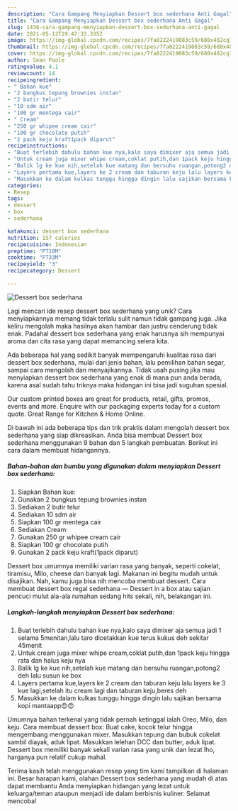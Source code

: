 ```yaml
---
description: "Cara Gampang Menyiapkan Dessert box sederhana Anti Gagal"
title: "Cara Gampang Menyiapkan Dessert box sederhana Anti Gagal"
slug: 1438-cara-gampang-menyiapkan-dessert-box-sederhana-anti-gagal
date: 2021-05-12T19:47:33.335Z
image: https://img-global.cpcdn.com/recipes/7fa8222419083c59/680x482cq70/dessert-box-sederhana-foto-resep-utama.jpg
thumbnail: https://img-global.cpcdn.com/recipes/7fa8222419083c59/680x482cq70/dessert-box-sederhana-foto-resep-utama.jpg
cover: https://img-global.cpcdn.com/recipes/7fa8222419083c59/680x482cq70/dessert-box-sederhana-foto-resep-utama.jpg
author: Sean Poole
ratingvalue: 4.1
reviewcount: 14
recipeingredient:
- " Bahan kue"
- "2 bungkus tepung brownies instan"
- "2 butir telur"
- "10 sdm air"
- "100 gr mentega cair"
- " Cream"
- "250 gr whipee cream cair"
- "100 gr chocolate putih"
- "2 pack keju kraft1pack diparut"
recipeinstructions:
- "Buat terlebih dahulu bahan kue nya,kalo saya dimixer aja semua jadi 1 selama 5menitan,lalu taro dicetakkan kue terus kukus deh sekitar 45menit"
- "Untuk cream juga mixer whipe cream,coklat putih,dan 1pack keju hingga rata dan halus keju nya"
- "Balik lg ke kue nih,setelah kue matang dan bersuhu ruangan,potong2 deh lalu susun ke box"
- "Layers pertama kue,layers ke 2 cream dan taburan keju lalu layers ke 3 kue lagi,setelah itu cream lagi dan taburan keju,beres deh"
- "Masukkan ke dalam kulkas tunggu hingga dingin lalu sajikan bersama kopi mantaapp😍😍"
categories:
- Resep
tags:
- dessert
- box
- sederhana

katakunci: dessert box sederhana 
nutrition: 157 calories
recipecuisine: Indonesian
preptime: "PT18M"
cooktime: "PT33M"
recipeyield: "3"
recipecategory: Dessert

---
```



![Dessert box sederhana](https://img-global.cpcdn.com/recipes/7fa8222419083c59/680x482cq70/dessert-box-sederhana-foto-resep-utama.jpg)

Lagi mencari ide resep dessert box sederhana yang unik? Cara menyiapkannya memang tidak terlalu sulit namun tidak gampang juga. Jika keliru mengolah maka hasilnya akan hambar dan justru cenderung tidak enak. Padahal dessert box sederhana yang enak harusnya sih mempunyai aroma dan cita rasa yang dapat memancing selera kita.

Ada beberapa hal yang sedikit banyak mempengaruhi kualitas rasa dari dessert box sederhana, mulai dari jenis bahan, lalu pemilihan bahan segar, sampai cara mengolah dan menyajikannya. Tidak usah pusing jika mau menyiapkan dessert box sederhana yang enak di mana pun anda berada, karena asal sudah tahu triknya maka hidangan ini bisa jadi suguhan spesial.

Our custom printed boxes are great for products, retail, gifts, promos, events and more. Enquire with our packaging experts today for a custom quote. Great Range for Kitchen &amp; Home Online.


Di bawah ini ada beberapa tips dan trik praktis dalam mengolah dessert box sederhana yang siap dikreasikan. Anda bisa membuat Dessert box sederhana menggunakan 9 bahan dan 5 langkah pembuatan. Berikut ini cara dalam membuat hidangannya.

<!--inarticleads1-->

##### Bahan-bahan dan bumbu yang digunakan dalam menyiapkan Dessert box sederhana:

1. Siapkan  Bahan kue:
1. Gunakan 2 bungkus tepung brownies instan
1. Sediakan 2 butir telur
1. Sediakan 10 sdm air
1. Siapkan 100 gr mentega cair
1. Sediakan  Cream:
1. Gunakan 250 gr whipee cream cair
1. Siapkan 100 gr chocolate putih
1. Gunakan 2 pack keju kraft(1pack diparut)


Dessert box umumnya memiliki varian rasa yang banyak, seperti cokelat, tiramisu, Milo, cheese dan banyak lagi. Makanan ini begitu mudah untuk disajikan. Nah, kamu juga bisa nih mencoba membuat dessert. Cara membuat dessert box regal sederhana — Dessert in a box atau sajian pencuci mulut ala-ala rumahan sedang hits sekali, nih, belakangan ini. 

<!--inarticleads2-->

##### Langkah-langkah menyiapkan Dessert box sederhana:

1. Buat terlebih dahulu bahan kue nya,kalo saya dimixer aja semua jadi 1 selama 5menitan,lalu taro dicetakkan kue terus kukus deh sekitar 45menit
1. Untuk cream juga mixer whipe cream,coklat putih,dan 1pack keju hingga rata dan halus keju nya
1. Balik lg ke kue nih,setelah kue matang dan bersuhu ruangan,potong2 deh lalu susun ke box
1. Layers pertama kue,layers ke 2 cream dan taburan keju lalu layers ke 3 kue lagi,setelah itu cream lagi dan taburan keju,beres deh
1. Masukkan ke dalam kulkas tunggu hingga dingin lalu sajikan bersama kopi mantaapp😍😍


Umumnya bahan terkenal yang tidak pernah ketinggal ialah Oreo, Milo, dan keju. Cara membuat dessert box: Buat cake, kocok telur hingga mengembang menggunakan mixer. Masukkan tepung dan bubuk cokelat sambil diayak, aduk lipat. Masukkan lelehan DCC dan butter, aduk lipat. Dessert box memiliki banyak sekali varian rasa yang unik dan lezat lho, harganya pun relatif cukup mahal. 

Terima kasih telah menggunakan resep yang tim kami tampilkan di halaman ini. Besar harapan kami, olahan Dessert box sederhana yang mudah di atas dapat membantu Anda menyiapkan hidangan yang lezat untuk keluarga/teman ataupun menjadi ide dalam berbisnis kuliner. Selamat mencoba!
